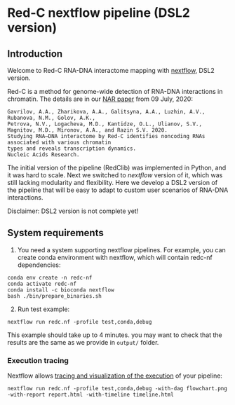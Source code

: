 # Red-C nextflow pipeline (DSL2 version)

## Introduction

Welcome to Red-C RNA-DNA interactome mapping with [nextflow](https://www.nextflow.io/), DSL2 version.

Red-C is a method for genome-wide detection of RNA-DNA interactions in chromatin.
The details are in our [NAR paper](https://doi.org/10.1093/nar/gkaa457) from 09 July, 2020:

```
Gavrilov, A.A., Zharikova, A.A., Galitsyna, A.A., Luzhin, A.V., Rubanova, N.M., Golov, A.K., 
Petrova, N.V., Logacheva, M.D., Kantidze, O.L., Ulianov, S.V., Magnitov, M.D., Mironov, A.A., and Razin S.V. 2020. 
Studying RNA–DNA interactome by Red-C identifies noncoding RNAs associated with various chromatin 
types and reveals transcription dynamics. 
Nucleic Acids Research.
```

The initial version of the pipeline (RedClib) was implemented in Python, and it was hard to scale. 
Next we switched to *nextflow* version of it, which was still lacking modularity and flexibility. 
Here we develop a DSL2 version of the pipeline that will be easy to adapt to custom user scenarios of RNA-DNA interactions. 

Disclaimer: DSL2 version is not complete yet!

## System requirements

1. You need a system supporting nextflow pipelines. For example, you can create conda environment with nextflow, 
   which will contain redc-nf dependencies:

```
conda env create -n redc-nf
conda activate redc-nf
conda install -c bioconda nextflow
bash ./bin/prepare_binaries.sh
```
   
2. Run test example:

```
nextflow run redc.nf -profile test,conda,debug
```

This example should take up to 4 minutes. 
you may want to check that the results are the same as we provide in `output/` folder. 


### Execution tracing

Nextflow allows [tracing and visualization of the execution](https://www.nextflow.io/docs/latest/tracing.html)
of your pipeline:
```
nextflow run redc.nf -profile test,conda,debug -with-dag flowchart.png -with-report report.html -with-timeline timeline.html
```